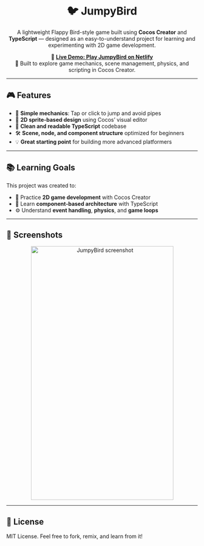 <h1 align="center">🐦 JumpyBird</h1>
<p align="center">
  A lightweight Flappy Bird-style game built using <strong>Cocos Creator</strong> and <strong>TypeScript</strong> — designed as an easy-to-understand project for learning and experimenting with 2D game development.
</p>

<p align="center">
  🔗 <a href="https://jumpybird.netlify.app" target="_blank"><strong>Live Demo: Play JumpyBird on Netlify</strong></a><br>
  🧠 Built to explore game mechanics, scene management, physics, and scripting in Cocos Creator.
</p>

---

## 🎮 Features

- 🧱 **Simple mechanics**: Tap or click to jump and avoid pipes  
- 🎨 **2D sprite-based design** using Cocos’ visual editor  
- 🧠 **Clean and readable TypeScript** codebase  
- 🛠️ **Scene, node, and component structure** optimized for beginners  
- 💡 **Great starting point** for building more advanced platformers  

---

## 📚 Learning Goals

This project was created to:

- 🚀 Practice **2D game development** with Cocos Creator  
- 🧩 Learn **component-based architecture** with TypeScript  
- ⚙️ Understand **event handling**, **physics**, and **game loops**

---

## 📸 Screenshots

<p align="center">
  <img width="375" height="667" alt="JumpyBird screenshot" src="https://github.com/user-attachments/assets/95722943-83a0-4dce-a148-52c9592cbfc7" />
</p>

---

## 📄 License

MIT License. Feel free to fork, remix, and learn from it!

